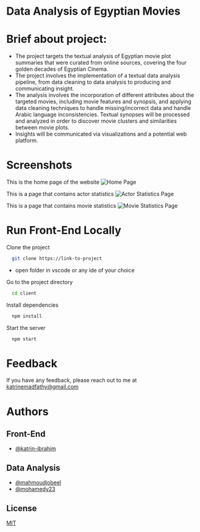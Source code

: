 # Data Analysis of Egyptian Movies


# Brief about project:
- The project targets the textual analysis of Egyptian movie plot
  summaries that were curated from online sources, covering the four golden decades
  of Egyptian Cinema.
- The project involves the implementation of a textual data analysis pipeline, from
  data cleaning to data analysis to producing and communicating insight.
- The analysis involves the incorporation of different attributes about the targeted
  movies, including movie features and synopsis, and applying data cleaning
  techniques to handle missing/incorrect data and handle Arabic language
  inconsistencies. Textual synopses will be processed and analyzed in order to
  discover movie clusters and similarities between movie plots.
- Insights will be communicated via visualizations and a potential web platform.

# Screenshots
This is the home page of the website
![Home Page](https://user-images.githubusercontent.com/85318392/175040903-93920c9e-e36d-4f33-8844-7870909b4de4.jpeg)



This is a page that contains actor statistics
![Actor Statistics Page](https://user-images.githubusercontent.com/85318392/175041015-0ad1ea1f-11f3-4d3b-be3f-fcaaa95d9d11.jpeg)



This is a page that contains movie statistics
![Movie Statistics Page](https://user-images.githubusercontent.com/85318392/175041030-1e844c07-b2cc-4f84-b8d3-8e322025a286.jpeg)




# Run Front-End Locally

Clone the project

```bash
  git clone https://link-to-project
```

- open folder in vscode or any ide of your choice 

Go to the project directory

```bash
  cd client
```

Install dependencies

```bash
  npm install
```

Start the server

```bash
  npm start
```

# Feedback

If you have any feedback, please reach out to me at katrinemadfathy@gmail.com


# Authors

## Front-End
- [@katrin-ibrahim](https://github.com/katrin-ibrahim)

## Data Analysis
- [@mahmoudjobeel](https://github.com/mahmoudjobeel1)
- [@mohamedy23](https://github.com/mohamedy23)



## License

[MIT](https://choosealicense.com/licenses/mit/)




